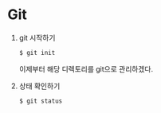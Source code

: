 # Git

1. git 시작하기

   ```sh
   $ git init
   ```

   이제부터 해당 디렉토리를 git으로 관리하겠다.

2. 상태 확인하기

   ```sh
   $ git status
   ```

   